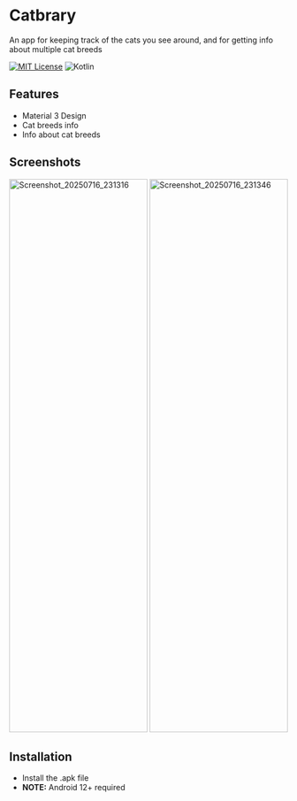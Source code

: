 # Catbrary

An app for keeping track of the cats you see around, and for getting info about multiple cat breeds

[![MIT License](https://img.shields.io/badge/License-MIT-green.svg)](https://choosealicense.com/licenses/mit/)
![Kotlin](https://img.shields.io/badge/-Kotlin-7F52FF?logo=kotlin&logoColor=white)




## Features

- Material 3 Design
- Cat breeds info
- Info about cat breeds

## Screenshots

<img width="250" height="1000" alt="Screenshot_20250716_231316" src="https://github.com/user-attachments/assets/7e2357ab-25dd-4478-afaa-e89382ee3bd7" />
<img width="250" height="1000" alt="Screenshot_20250716_231346" src="https://github.com/user-attachments/assets/9e6492e5-e348-4ca3-b6e4-9730c5a16cc6" />


## Installation

- Install the .apk file
- **NOTE:** Android 12+ required
    
